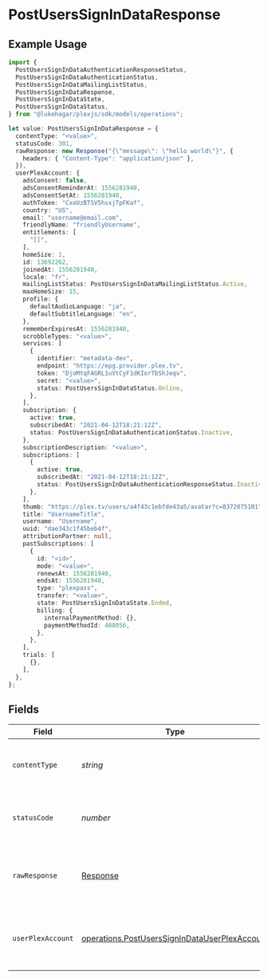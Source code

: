 # PostUsersSignInDataResponse

## Example Usage

```typescript
import {
  PostUsersSignInDataAuthenticationResponseStatus,
  PostUsersSignInDataAuthenticationStatus,
  PostUsersSignInDataMailingListStatus,
  PostUsersSignInDataResponse,
  PostUsersSignInDataState,
  PostUsersSignInDataStatus,
} from "@lukehagar/plexjs/sdk/models/operations";

let value: PostUsersSignInDataResponse = {
  contentType: "<value>",
  statusCode: 301,
  rawResponse: new Response("{\"message\": \"hello world\"}", {
    headers: { "Content-Type": "application/json" },
  }),
  userPlexAccount: {
    adsConsent: false,
    adsConsentReminderAt: 1556281940,
    adsConsentSetAt: 1556281940,
    authToken: "CxoUzBTSV5hsxjTpFKaf",
    country: "US",
    email: "username@email.com",
    friendlyName: "friendlyUsername",
    entitlements: [
      "[]",
    ],
    homeSize: 1,
    id: 13692262,
    joinedAt: 1556281940,
    locale: "fr",
    mailingListStatus: PostUsersSignInDataMailingListStatus.Active,
    maxHomeSize: 15,
    profile: {
      defaultAudioLanguage: "ja",
      defaultSubtitleLanguage: "en",
    },
    rememberExpiresAt: 1556281940,
    scrobbleTypes: "<value>",
    services: [
      {
        identifier: "metadata-dev",
        endpoint: "https://epg.provider.plex.tv",
        token: "DjoMtqFAGRL1uVtCyF1dKIorTbShJeqv",
        secret: "<value>",
        status: PostUsersSignInDataStatus.Online,
      },
    ],
    subscription: {
      active: true,
      subscribedAt: "2021-04-12T18:21:12Z",
      status: PostUsersSignInDataAuthenticationStatus.Inactive,
    },
    subscriptionDescription: "<value>",
    subscriptions: [
      {
        active: true,
        subscribedAt: "2021-04-12T18:21:12Z",
        status: PostUsersSignInDataAuthenticationResponseStatus.Inactive,
      },
    ],
    thumb: "https://plex.tv/users/a4f43c1ebfde43a5/avatar?c=8372075101",
    title: "UsernameTitle",
    username: "Username",
    uuid: "dae343c1f45beb4f",
    attributionPartner: null,
    pastSubscriptions: [
      {
        id: "<id>",
        mode: "<value>",
        renewsAt: 1556281940,
        endsAt: 1556281940,
        type: "plexpass",
        transfer: "<value>",
        state: PostUsersSignInDataState.Ended,
        billing: {
          internalPaymentMethod: {},
          paymentMethodId: 488056,
        },
      },
    ],
    trials: [
      {},
    ],
  },
};
```

## Fields

| Field                                                                                                                 | Type                                                                                                                  | Required                                                                                                              | Description                                                                                                           |
| --------------------------------------------------------------------------------------------------------------------- | --------------------------------------------------------------------------------------------------------------------- | --------------------------------------------------------------------------------------------------------------------- | --------------------------------------------------------------------------------------------------------------------- |
| `contentType`                                                                                                         | *string*                                                                                                              | :heavy_check_mark:                                                                                                    | HTTP response content type for this operation                                                                         |
| `statusCode`                                                                                                          | *number*                                                                                                              | :heavy_check_mark:                                                                                                    | HTTP response status code for this operation                                                                          |
| `rawResponse`                                                                                                         | [Response](https://developer.mozilla.org/en-US/docs/Web/API/Response)                                                 | :heavy_check_mark:                                                                                                    | Raw HTTP response; suitable for custom response parsing                                                               |
| `userPlexAccount`                                                                                                     | [operations.PostUsersSignInDataUserPlexAccount](../../../sdk/models/operations/postuserssignindatauserplexaccount.md) | :heavy_minus_sign:                                                                                                    | Returns the user account data with a valid auth token                                                                 |